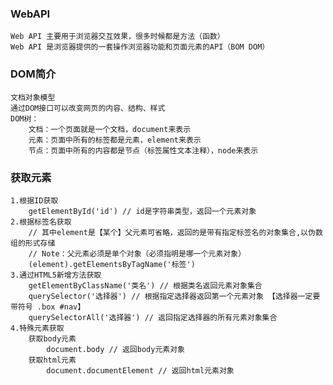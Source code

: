 ### WebAPI
    Web API 主要用于浏览器交互效果，很多时候都是方法（函数）
    Web API 是浏览器提供的一套操作浏览器功能和页面元素的API（BOM DOM）

### DOM简介
    文档对象模型
    通过DOM接口可以改变网页的内容、结构、样式
    DOM树：
        文档：一个页面就是一个文档，document来表示
        元素：页面中所有的标签都是元素，element来表示
        节点：页面中所有的内容都是节点（标签属性文本注释），node来表示
    
### 获取元素
    1.根据ID获取
        getElementById('id') // id是字符串类型，返回一个元素对象
    2.根据标签名获取
        // 其中element是【某个】父元素可省略，返回的是带有指定标签名的对象集合,以伪数组的形式存储
        // Note：父元素必须是单个对象（必须指明是哪一个元素对象）
        (element).getElementsByTagName('标签') 
    3.通过HTML5新增方法获取
        getElementByClassName('类名') // 根据类名返回元素对象集合
        querySelector('选择器') // 根据指定选择器返回第一个元素对象 【选择器一定要带符号 .box #nav】
        querySelectorAll('选择器') // 返回指定选择器的所有元素对象集合
    4.特殊元素获取
        获取body元素
            document.body // 返回body元素对象
        获取html元素
            document.documentElement // 返回html元素对象